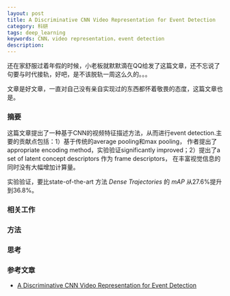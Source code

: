 ```yaml
---
layout: post
title: A Discriminative CNN Video Representation for Event Detection
category: 科研
tags: deep_learning
keywords: CNN，video representation，event detection
description: 
---
```


还在家舒服过着年假的时候，小老板就默默滴在QQ给发了这篇文章，还不忘说了句要与时代接轨，好吧，是不该脱轨一周这么久的。。。

文章是好文章，一直对自己没有亲自实现过的东西都怀着敬畏的态度，这篇文章也是。

### 摘要

这篇文章提出了一种基于CNN的视频特征描述方法，从而进行event detection.主要的贡献点包括：1）基于传统的average pooling和max pooling，
作者提出了appropriate encoding method，实验验证significantly improved；2）提出了a set of latent concept descriptors 作为 frame descriptors，
在丰富视觉信息的同时没有大幅增加计算量。

实验验证，要比state-of-the-art 方法 <i>Dense Trajectories</i> 的<i> mAP </i> 从27.6%提升到36.8%。

### 相关工作

### 方法

### 思考

### 参考文章

- [A Discriminative CNN Video Representation for Event Detection](http://arxiv.org/abs/1411.4006)